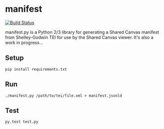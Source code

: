# manifest

[![Build Status](https://travis-ci.org/umd-mith/sga.svg)](http://travis-ci.org/umd-mith/sga)

manifest.py is a Python 2/3 library for generating a Shared Canvas manifest from
Shelley-Godwin TEI for use by the Shared Canvas viewer. It's also a work 
in progress...

## Setup

    pip install requirements.txt

## Run

    ./manifest.py /path/to/tei/file.xml > manifest.jsonld

## Test

    py.test test.py
